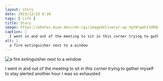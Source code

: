 ```yaml
---
layout: story
date: 2023/12/18 8:30
tags: [ Life ]
title: Story
image: https://photos.muan.dev/cdn-cgi/imagedelivery/-wp_VgtWlgmh1JURQ8t1mg/07ec74c7-a1ab-4ec4-8995-608f861c6900/public
caption: |
  I went in and out of the meeting to sit in this corner trying to gather myself to stay alerted another hour I was so exhausted
alt: |
  a fire extinguisher next to a window
---
```


![a fire extinguisher next to a window](https://photos.muan.dev/cdn-cgi/imagedelivery/-wp_VgtWlgmh1JURQ8t1mg/07ec74c7-a1ab-4ec4-8995-608f861c6900/public)

I went in and out of the meeting to sit in this corner trying to gather myself to stay alerted another hour I was so exhausted
